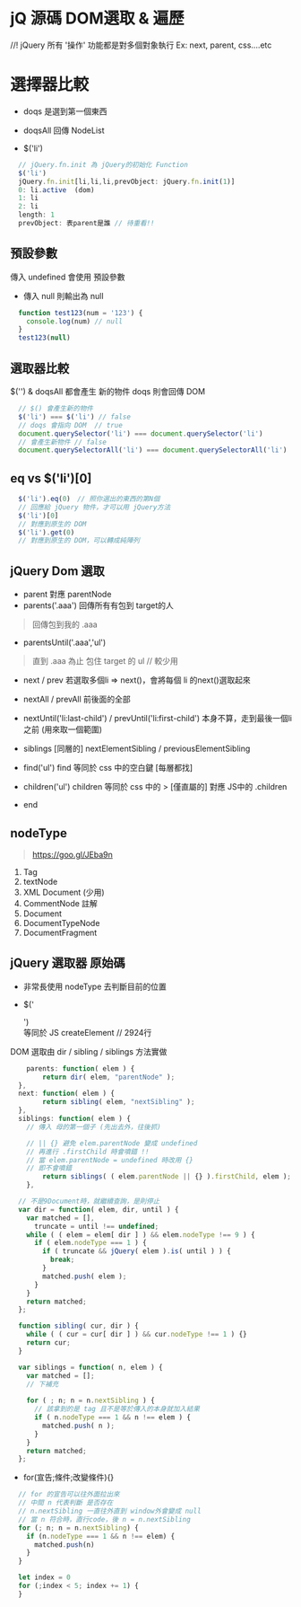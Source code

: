 # jQ 源碼 DOM選取 & 遍歷

//! jQuery 所有 '操作' 功能都是對多個對象執行
Ex: next, parent, css....etc

# 選擇器比較
* doqs 是選到第一個東西
* doqsAll 回傳 NodeList

* $('li')
```js
  // jQuery.fn.init 為 jQuery的初始化 Function
  $('li')
  jQuery.fn.init[li,li,li,prevObject: jQuery.fn.init(1)]
  0: li.active  (dom)
  1: li
  2: li
  length: 1
  prevObject: 表parent是誰 // 待重看!!
```

## 預設參數
傳入 undefined 會使用 預設參數
* 傳入 null 則輸出為 null
```js
  function test123(num = '123') { 
    console.log(num) // null 
  }
  test123(null)
```

## 選取器比較
$('')  & doqsAll 都會產生 新的物件
doqs 則會回傳 DOM
```js
  // $() 會產生新的物件
  $('li') === $('li') // false 
  // doqs 會指向 DOM  // true
  document.querySelector('li') === document.querySelector('li')
  // 會產生新物件 // false
  document.querySelectorAll('li') === document.querySelectorAll('li')
```

## eq vs $('li')[0]
```js
  $('li').eq(0)　// 照你選出的東西的第N個
  // 回應給 jQuery 物件，才可以用 jQuery方法
  $('li')[0]
  // 對應到原生的 DOM
  $('li').get(0)
  // 對應到原生的 DOM，可以轉成純陣列
```

## jQuery Dom 選取
* parent
對應 parentNode
* parents('.aaa')
回傳所有有包到 target的人
> 回傳包到我的 .aaa
* parentsUntil('.aaa','ul')
> 直到 .aaa 為止 包住 target 的 ul // 較少用
* next / prev
若選取多個li => next()，會將每個 li 的next()選取起來
* nextAll / prevAll
前後面的全部
* nextUntil('li:last-child') / prevUntil('li:first-child')
本身不算，走到最後一個li之前 (用來取一個範圍)
* siblings [同層的]
nextElementSibling / previousElementSibling
* find('ul')
find 等同於 css 中的空白鍵  [每層都找]
* children('ul')
children 等同於 css 中的 > [僅直屬的]
對應 JS中的 .children

* end

## nodeType
> https://goo.gl/JEba9n
1. Tag
3. textNode
7. XML Document (少用)
8. CommentNode 註解
9. Document
10. DocumentTypeNode
11. DocumentFragment

## jQuery 選取器 原始碼
* 非常長使用 nodeType 去判斷目前的位置

* $('<div></div>')  
等同於 JS createElement // 2924行

DOM 選取由
dir / sibling / siblings 方法實做
```js
	parents: function( elem ) {
		return dir( elem, "parentNode" );
  },
  next: function( elem ) {
		return sibling( elem, "nextSibling" );
  },
  siblings: function( elem ) {
    // 傳入 母的第一個子 (先出去外，往後抓)

    // || {} 避免 elem.parentNode 變成 undefined
    // 再進行 .firstChild 時會噴錯 !!
    // 當 elem.parentNode = undefined 時改用 {}
    // 即不會噴錯
		return siblings( ( elem.parentNode || {} ).firstChild, elem );
	},
```

```js
  // 不是9Document時，就繼續查詢，是則停止
  var dir = function( elem, dir, until ) {
    var matched = [],
      truncate = until !== undefined;
    while ( ( elem = elem[ dir ] ) && elem.nodeType !== 9 ) {
      if ( elem.nodeType === 1 ) {
        if ( truncate && jQuery( elem ).is( until ) ) {
          break;
        }
        matched.push( elem );
      }
    }
    return matched;
  };

  function sibling( cur, dir ) {
    while ( ( cur = cur[ dir ] ) && cur.nodeType !== 1 ) {}
    return cur;
  }

  var siblings = function( n, elem ) {
    var matched = [];
    // 下補充
    
    for ( ; n; n = n.nextSibling ) {
      // 該拿到的是 tag 且不是等於傳入的本身就加入結果
      if ( n.nodeType === 1 && n !== elem ) {
        matched.push( n );
      }
    }
    return matched;
  };
```

* for(宣告;條件;改變條件){}
```js
  // for 的宣告可以往外面拉出來
  // 中間 n 代表判斷 是否存在 
  // n.nextSibling 一直往外直到 window外會變成 null
  // 當 n 符合時，直行code，後 n = n.nextSibling
  for (; n; n = n.nextSibling) {
    if (n.nodeType === 1 && n !== elem) {
      matched.push(n)
    }
  }

  let index = 0
  for (;index < 5; index += 1) {
  }
```